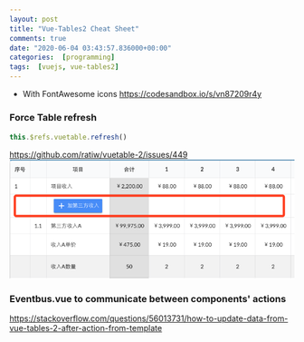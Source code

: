 ```yaml
---
layout: post
title: "Vue-Tables2 Cheat Sheet"
comments: true
date: "2020-06-04 03:43:57.836000+00:00"
categories:  [programming]
tags:  [vuejs, vue-tables2]
---
```








* With FontAwesome icons
    https://codesandbox.io/s/vn87209r4y

### Force Table refresh
```javascript
this.$refs.vuetable.refresh()
```

https://github.com/ratiw/vuetable-2/issues/449
![](/assets/img/J4GiIIPga_6d5fbe36b9c93d762d0fa6290569d74a.png)

### Eventbus.vue to communicate between components' actions
https://stackoverflow.com/questions/56013731/how-to-update-data-from-vue-tables-2-after-action-from-template